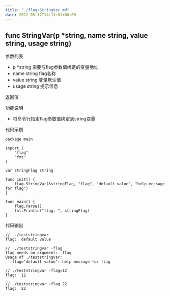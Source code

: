 ```yaml
---
title: "./flag/StringVar.md"
date: 2022-05-12T14:13:01+08:00
---
```

## func StringVar(p *string, name string, value string, usage string)

参数列表
- p *string 需要与flag参数值绑定的变量地址
- name string   flag名称
- value string 变量默认值
- usage string 提示信息

返回值

功能说明
- 将命令行指定flag参数值绑定到string变量

代码示例
    
    package main
    
    import (
    	"flag"
    	"fmt"
    )
    
    var stringFlag string
    
    func init() {
    	flag.StringVar(&stringFlag, "flag", "default value", "help message for flag")
    }
    
    func main() {
    	flag.Parse()
    	fmt.Println("flag: ", stringFlag)
    }
 
代码输出
    
    //  ./teststringvar 
    flag:  default value
    
    //  ./teststringvar -flag    
    flag needs an argument: -flag
    Usage of ./teststringvar:
      -flag="default value": help message for flag
    
    // ./teststringvar -flag=12
    flag:  12
    
    // ./teststringvar -flag 22
    flag:  22
